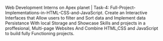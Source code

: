 Web Development Interns on Apex planet | Task-4: Full-Project-Implementations-in-HTML-CSS-and-JavaScript.
Create an Interactive Interfaces that Allow users to filter and Sort data and Implement data Persistance With local Storage and Showcase Skills and projects in a proffesional, Multi-page Websites And Combine HTML,CSS and JavaScript to build fully Functioning projects.
